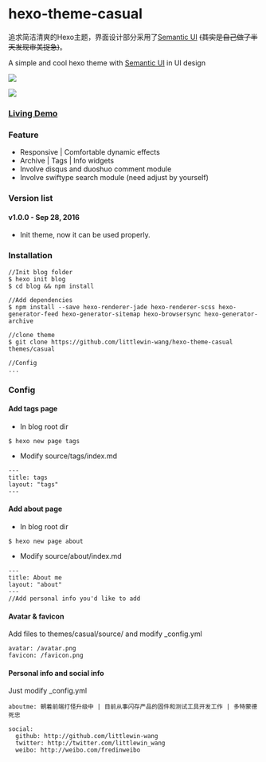 #  hexo-theme-casual

追求简洁清爽的Hexo主题，界面设计部分采用了[Semantic UI](http://semantic-ui.com/) ~~(其实是自己做了半天发现审美捉急)~~。

A simple and cool hexo theme with [Semantic UI](http://semantic-ui.com/) in UI design

![](https://cloud.githubusercontent.com/assets/14028075/18900169/bccc844a-8571-11e6-885c-e80c7bf5c8e8.png)

![](https://cloud.githubusercontent.com/assets/14028075/18900170/be7c36c8-8571-11e6-85a8-d2bfd64ad17b.png)

### [Living Demo](http://littlewin.info/)

### Feature

 - Responsive | Comfortable dynamic effects
 - Archive | Tags | Info  widgets
 - Involve disqus and duoshuo comment module
 - Involve swiftype search module (need adjust by yourself)
 
### Version list
#### v1.0.0 - Sep 28, 2016
 - Init theme, now it can be used properly.

### Installation
```
//Init blog folder 
$ hexo init blog
$ cd blog && npm install

//Add dependencies
$ npm install --save hexo-renderer-jade hexo-renderer-scss hexo-generator-feed hexo-generator-sitemap hexo-browsersync hexo-generator-archive

//clone theme
$ git clone https://github.com/littlewin-wang/hexo-theme-casual themes/casual

//Config
...
```

### Config
#### Add tags page
- In blog root dir
```
$ hexo new page tags
```

- Modify source/tags/index.md
```
---
title: tags
layout: "tags"
---
```

#### Add about page
- In blog root dir
```
$ hexo new page about
```

- Modify source/about/index.md
```
---
title: About me
layout: "about"
---
//Add personal info you'd like to add
```

#### Avatar & favicon
Add files to themes/casual/source/ and modify _config.yml
```
avatar: /avatar.png
favicon: /favicon.png
```

#### Personal info and social info
Just modify _config.yml
```
aboutme: 朝着前端打怪升级中 | 目前从事闪存产品的固件和测试工具开发工作 | 多特蒙德死忠

social:
  github: http://github.com/littlewin-wang
  twitter: http://twitter.com/littlewin_wang
  weibo: http://weibo.com/fredinweibo
```
